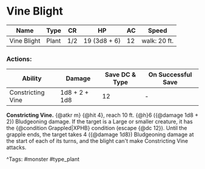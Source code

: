 # Vine Blight

| Name | Type | CR | HP | AC | Speed |
|------|------|----|----|----|-------|
| Vine Blight | Plant | 1/2 | 19 (3d8 + 6) | 12 | walk: 20 ft. |

### Actions:

| Ability | Damage | Save DC & Type | On Successful Save |
|---------|--------|----------------|--------------------|
| Constricting Vine | 1d8 + 2 + 1d8 | 12 | - |


**Constricting Vine.** {@atkr m} {@hit 4}, reach 10 ft. {@h}6 ({@damage 1d8 + 2}) Bludgeoning damage. If the target is a Large or smaller creature, it has the {@condition Grappled|XPHB} condition (escape {@dc 12}). Until the grapple ends, the target takes 4 ({@damage 1d8}) Bludgeoning damage at the start of each of its turns, and the blight can't make Constricting Vine attacks.

^Tags: #monster #type_plant